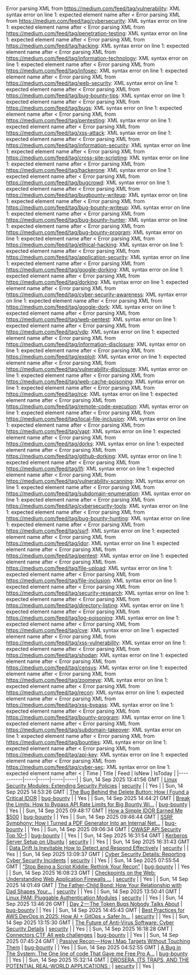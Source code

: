 Error parsing XML from https://medium.com/feed/tag/vulnerability: XML syntax error on line 1: expected element name after <
Error parsing XML from https://medium.com/feed/tag/cybersecurity: XML syntax error on line 1: expected element name after <
Error parsing XML from https://medium.com/feed/tag/penetration-testing: XML syntax error on line 1: expected element name after <
Error parsing XML from https://medium.com/feed/tag/hacking: XML syntax error on line 1: expected element name after <
Error parsing XML from https://medium.com/feed/tag/information-technology: XML syntax error on line 1: expected element name after <
Error parsing XML from https://medium.com/feed/tag/infosec: XML syntax error on line 1: expected element name after <
Error parsing XML from https://medium.com/feed/tag/web-security: XML syntax error on line 1: expected element name after <
Error parsing XML from https://medium.com/feed/tag/bug-bounty-tips: XML syntax error on line 1: expected element name after <
Error parsing XML from https://medium.com/feed/tag/bugs: XML syntax error on line 1: expected element name after <
Error parsing XML from https://medium.com/feed/tag/pentesting: XML syntax error on line 1: expected element name after <
Error parsing XML from https://medium.com/feed/tag/xss-attack: XML syntax error on line 1: expected element name after <
Error parsing XML from https://medium.com/feed/tag/information-security: XML syntax error on line 1: expected element name after <
Error parsing XML from https://medium.com/feed/tag/cross-site-scripting: XML syntax error on line 1: expected element name after <
Error parsing XML from https://medium.com/feed/tag/hackerone: XML syntax error on line 1: expected element name after <
Error parsing XML from https://medium.com/feed/tag/bugcrowd: XML syntax error on line 1: expected element name after <
Error parsing XML from https://medium.com/feed/tag/bugbounty-writeup: XML syntax error on line 1: expected element name after <
Error parsing XML from https://medium.com/feed/tag/bug-bounty-writeup: XML syntax error on line 1: expected element name after <
Error parsing XML from https://medium.com/feed/tag/bug-bounty-hunter: XML syntax error on line 1: expected element name after <
Error parsing XML from https://medium.com/feed/tag/bug-bounty-program: XML syntax error on line 1: expected element name after <
Error parsing XML from https://medium.com/feed/tag/ethical-hacking: XML syntax error on line 1: expected element name after <
Error parsing XML from https://medium.com/feed/tag/application-security: XML syntax error on line 1: expected element name after <
Error parsing XML from https://medium.com/feed/tag/google-dorking: XML syntax error on line 1: expected element name after <
Error parsing XML from https://medium.com/feed/tag/dorking: XML syntax error on line 1: expected element name after <
Error parsing XML from https://medium.com/feed/tag/cyber-security-awareness: XML syntax error on line 1: expected element name after <
Error parsing XML from https://medium.com/feed/tag/google-dork: XML syntax error on line 1: expected element name after <
Error parsing XML from https://medium.com/feed/tag/web-pentest: XML syntax error on line 1: expected element name after <
Error parsing XML from https://medium.com/feed/tag/vdp: XML syntax error on line 1: expected element name after <
Error parsing XML from https://medium.com/feed/tag/information-disclosure: XML syntax error on line 1: expected element name after <
Error parsing XML from https://medium.com/feed/tag/exploit: XML syntax error on line 1: expected element name after <
Error parsing XML from https://medium.com/feed/tag/vulnerability-disclosure: XML syntax error on line 1: expected element name after <
Error parsing XML from https://medium.com/feed/tag/web-cache-poisoning: XML syntax error on line 1: expected element name after <
Error parsing XML from https://medium.com/feed/tag/rce: XML syntax error on line 1: expected element name after <
Error parsing XML from https://medium.com/feed/tag/remote-code-execution: XML syntax error on line 1: expected element name after <
Error parsing XML from https://medium.com/feed/tag/local-file-inclusion: XML syntax error on line 1: expected element name after <
Error parsing XML from https://medium.com/feed/tag/vapt: XML syntax error on line 1: expected element name after <
Error parsing XML from https://medium.com/feed/tag/dorks: XML syntax error on line 1: expected element name after <
Error parsing XML from https://medium.com/feed/tag/github-dorking: XML syntax error on line 1: expected element name after <
Error parsing XML from https://medium.com/feed/tag/lfi: XML syntax error on line 1: expected element name after <
Error parsing XML from https://medium.com/feed/tag/vulnerability-scanning: XML syntax error on line 1: expected element name after <
Error parsing XML from https://medium.com/feed/tag/subdomain-enumeration: XML syntax error on line 1: expected element name after <
Error parsing XML from https://medium.com/feed/tag/cybersecurity-tools: XML syntax error on line 1: expected element name after <
Error parsing XML from https://medium.com/feed/tag/bug-bounty-hunting: XML syntax error on line 1: expected element name after <
Error parsing XML from https://medium.com/feed/tag/ssrf: XML syntax error on line 1: expected element name after <
Error parsing XML from https://medium.com/feed/tag/idor: XML syntax error on line 1: expected element name after <
Error parsing XML from https://medium.com/feed/tag/pentest: XML syntax error on line 1: expected element name after <
Error parsing XML from https://medium.com/feed/tag/file-upload: XML syntax error on line 1: expected element name after <
Error parsing XML from https://medium.com/feed/tag/file-inclusion: XML syntax error on line 1: expected element name after <
Error parsing XML from https://medium.com/feed/tag/security-research: XML syntax error on line 1: expected element name after <
Error parsing XML from https://medium.com/feed/tag/directory-listing: XML syntax error on line 1: expected element name after <
Error parsing XML from https://medium.com/feed/tag/log-poisoning: XML syntax error on line 1: expected element name after <
Error parsing XML from https://medium.com/feed/tag/cve: XML syntax error on line 1: expected element name after <
Error parsing XML from https://medium.com/feed/tag/xss-vulnerability: XML syntax error on line 1: expected element name after <
Error parsing XML from https://medium.com/feed/tag/shodan: XML syntax error on line 1: expected element name after <
Error parsing XML from https://medium.com/feed/tag/censys: XML syntax error on line 1: expected element name after <
Error parsing XML from https://medium.com/feed/tag/zoomeye: XML syntax error on line 1: expected element name after <
Error parsing XML from https://medium.com/feed/tag/recon: XML syntax error on line 1: expected element name after <
Error parsing XML from https://medium.com/feed/tag/xss-bypass: XML syntax error on line 1: expected element name after <
Error parsing XML from https://medium.com/feed/tag/bounty-program: XML syntax error on line 1: expected element name after <
Error parsing XML from https://medium.com/feed/tag/subdomain-takeover: XML syntax error on line 1: expected element name after <
Error parsing XML from https://medium.com/feed/tag/bounties: XML syntax error on line 1: expected element name after <
Error parsing XML from https://medium.com/feed/tag/api-key: XML syntax error on line 1: expected element name after <
Error parsing XML from https://medium.com/feed/tag/cyber-sec: XML syntax error on line 1: expected element name after <
| Time | Title | Feed | IsNew | IsToday |
|-----------|-----|-----|-----|-----|
| Sun, 14 Sep 2025 13:41:56 GMT | [Linux Security Modules: Extending Security Policies](https://freedium.cfd/https://medium.com/p/34a6b109c332) | [security](https://medium.com/feed/tag/security) |  | Yes |
| Sun, 14 Sep 2025 14:53:26 GMT | [The Bug Behind the Delete Button: How I Found a Critical IDOR](https://freedium.cfd/https://medium.com/p/2ea938226f7b) | [bug-bounty](https://medium.com/feed/tag/bug-bounty) |  | Yes |
| Sun, 14 Sep 2025 14:44:21 GMT | [Break the Limits: How to Bypass API Rate Limits for Big Bounty Wi...](https://freedium.cfd/https://medium.com/p/11d07a7afaf2) | [bug-bounty](https://medium.com/feed/tag/bug-bounty) |  | Yes |
| Sun, 14 Sep 2025 09:48:17 GMT | [How a Simple IDOR Earned Me $500](https://freedium.cfd/https://medium.com/p/79802371a565) | [bug-bounty](https://medium.com/feed/tag/bug-bounty) |  | Yes |
| Sun, 14 Sep 2025 09:46:44 GMT | [ SSRF Symphony: How I Turned a PDF Generator Into an Internal Net...](https://freedium.cfd/https://medium.com/p/0d085a9c1c9e) | [bug-bounty](https://medium.com/feed/tag/bug-bounty) |  | Yes |
| Sun, 14 Sep 2025 09:06:34 GMT | [OWASP API Security Top 10–1](https://freedium.cfd/https://medium.com/p/bc8f14f13008) | [bug-bounty](https://medium.com/feed/tag/bug-bounty) |  | Yes |
| Sun, 14 Sep 2025 16:31:54 GMT | [Kerberos Server Setup on Ubuntu](https://freedium.cfd/https://medium.com/p/55b4251003ee) | [security](https://medium.com/feed/tag/security) |  | Yes |
| Sun, 14 Sep 2025 16:31:43 GMT | [Data Drift Is Inevitable How to Detect and Respond Effectively](https://freedium.cfd/https://medium.com/p/2021f1088180) | [security](https://medium.com/feed/tag/security) |  | Yes |
| Sun, 14 Sep 2025 13:09:37 GMT | [Cyber Security Details: Reporting Cyber Security Incidents](https://freedium.cfd/https://medium.com/p/707d93829ac4) | [security](https://medium.com/feed/tag/security) |  | Yes |
| Sun, 14 Sep 2025 07:55:54 GMT | [“Stop Being a Script Kiddie: Rethink Your Recon”](https://freedium.cfd/https://medium.com/p/a3a63c4dc62a) | [bug-bounty](https://medium.com/feed/tag/bug-bounty) |  | Yes |
| Sun, 14 Sep 2025 16:08:23 GMT | [ Checkpoints on the Web: Understanding Web Application Firewalls ...](https://freedium.cfd/https://medium.com/p/7de96cd8b789) | [security](https://medium.com/feed/tag/security) |  | Yes |
| Sun, 14 Sep 2025 14:01:49 GMT | [The Father-Child Bond: How Your Relationship with Dad Shapes Your...](https://freedium.cfd/https://medium.com/p/a570ffce9a3e) | [security](https://medium.com/feed/tag/security) |  | Yes |
| Sun, 14 Sep 2025 13:50:41 GMT | [Linux PAM: Pluggable Authentication Modules](https://freedium.cfd/https://medium.com/p/ead2e254483e) | [security](https://medium.com/feed/tag/security) |  | Yes |
| Sun, 14 Sep 2025 13:46:26 GMT | [Day 2 — The Token Bugs Nobody Talks About](https://freedium.cfd/https://medium.com/p/8c411e30c452) | [bug-bounty](https://medium.com/feed/tag/bug-bounty) |  | Yes |
| Sun, 14 Sep 2025 14:45:43 GMT | [Best Practices for AWS DevOps in 2025: How AI + GitOps + Safer In...](https://freedium.cfd/https://medium.com/p/265916ac739e) | [security](https://medium.com/feed/tag/security) |  | Yes |
| Sun, 14 Sep 2025 13:15:30 GMT | [The Future of Anti-Virus Software: Cyber Security Details](https://freedium.cfd/https://medium.com/p/8bb697888531) | [security](https://medium.com/feed/tag/security) |  | Yes |
| Sun, 14 Sep 2025 16:18:28 GMT | [Connectors CTF All web challenges](https://freedium.cfd/https://medium.com/p/921beb9dc16e) | [bug-bounty](https://medium.com/feed/tag/bug-bounty) |  | Yes |
| Sun, 14 Sep 2025 07:45:24 GMT | [Passive Recon — How I Map Targets Without Touching Them](https://freedium.cfd/https://medium.com/p/e163c310b05f) | [bug-bounty](https://medium.com/feed/tag/bug-bounty) |  | Yes |
| Sun, 14 Sep 2025 04:52:55 GMT | [A Bug in The System: The One line of code That Gave me Free Pro A...](https://freedium.cfd/https://medium.com/p/6237a838b333) | [bug-bounty](https://medium.com/feed/tag/bug-bounty) |  | Yes |
| Sun, 14 Sep 2025 15:32:14 GMT | [DROSERA, ITS TRAPS, AND THE POTENTIAL REAL-WORLD APPLICATIONS :](https://freedium.cfd/https://medium.com/p/734d82b0666c) | [security](https://medium.com/feed/tag/security) |  | Yes |
